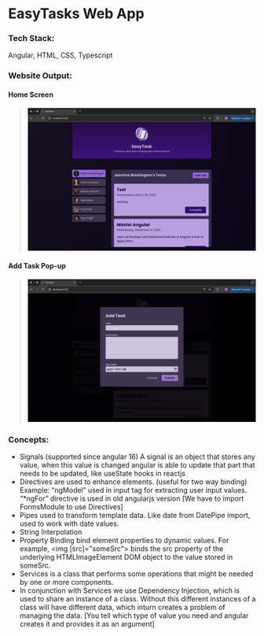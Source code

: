 # EasyTasks Web App

### Tech Stack:

Angular, HTML, CSS, Typescript

### Website Output:

#### Home Screen

> <img src="https://github.com/naveen-v-v/Easytasks-web-app/blob/main/public/output_homescreen.png?raw=true" alt="logo"/>

#### Add Task Pop-up

> <img src="https://github.com/naveen-v-v/Easytasks-web-app/blob/main/public/output_add_task.png?raw=true" alt="logo"/>

### Concepts:

- Signals (supported since angular 16)
  A signal is an object that stores any value, when this value is changed angular is able to update that part that needs to be updated, like useState hooks in reactjs
- Directives are used to enhance elements. (useful for two way binding)
  Example: “ngModel” used in input tag for extracting user input values.
  “\*ngFor” directive is used in old angularjs version
  [We have to import FormsModule to use Directives]
- Pipes used to transform template data. Like date from DatePipe import, used to work with date values.
- String Interpolation
- Property Binding
  bind element properties to dynamic values.
  For example, <img [src]="someSrc"> binds the src property of the underlying HTMLImageElement DOM object to the value stored in someSrc.
- Services is a class that performs some operations that might be needed by one or more components.
- In conjunction with Services we use Dependency Injection, which is used to share an instance of a class. Without this different instances of a class will have different data, which inturn creates a problem of managing the data.
  [You tell which type of value you need and angular creates it and provides it as an argument]
